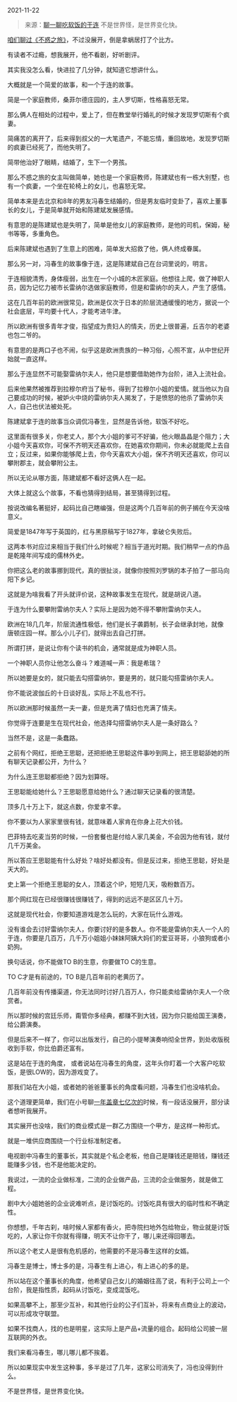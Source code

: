 2021-11-22

> 来源：[聊一聊吃软饭的于连](http://mp.weixin.qq.com/s?__biz=MzU0MjYwNDU2Mw==&mid=2247502554&idx=1&sn=c4d719dfb39be4ebd093ddc622c68cb2&chksm=fb1aa6a6cc6d2fb0bdf4c435c824aa97e9ebc636360dd244042596d485f8223eef557f7c57a6&scene=27#wechat_redirect)
> 不是世界怪，是世界变化快​。​

[咱们聊过《不惑之旅》](http://mp.weixin.qq.com/s?__biz=MzU0MjYwNDU2Mw==&mid=2247502506&idx=1&sn=ce469e8e300f9300386c30ed62f937f0&chksm=fb1aa6d6cc6d2fc0b67c99ff6d73a1c8bccb5c59df5f51481a21c05cb6f73d67180914a1f336&scene=21#wechat_redirect)，不过没展开，倒是拿蜗居打了个比方。

  

有读者不过瘾，想我展开，他不看剧，好听剧评。  

  

其实我没怎么看，快进拉了几分钟，就知道它想讲什么。  

  

大概就是一个简爱的故事，和一个于连的故事。  

  

简是一个家庭教师，桑菲尔德庄园的，主人罗切斯，性格喜怒无常。

  

那么俩人在相处的过程中，爱上了，但在教堂举行婚礼的时候才发现罗切斯有个疯妻。

  

简痛苦的离开了，后来得到叔父的一大笔遗产，不能忘情，重回故地，发现罗切斯的疯妻已经死了，而他失明了。

  

简带他治好了眼睛，结婚了，生下一个男孩。  

  

那么不惑之旅的女主叫做简单，她也是一个家庭教师，陈建斌也有一栋大别墅，也有一个疯妻，一个坐在轮椅上的女儿，也喜怒无常。

  

简单本来是去北京和8年的男友冯春生结婚的，但是男友临时变卦了，喜欢上董事长的女儿，于是简单就开始和陈建斌发展感情。  

  

有意思的是陈建斌也是失明了，简单是他女儿的家庭教师，是他的司机，保姆，秘书等等，多重角色。  

  

后来陈建斌也遇到了生意上的困难，简单发大招救了他，俩人终成眷属。  

  

那么另一对，冯春生的故事像于连，这是陈建斌自己在台词里说的，明言。  

  

于连相貌清秀，身体瘦弱，出生在一个小城的木匠家庭。他想往上爬，做了神职人员，因为记忆力被市长雷纳尔选做家庭教师，但是和雷纳尔的夫人，产生了感情。

  

这在几百年前的欧洲很常见，欧洲是仅次于日本的阶层流通缓慢的地方，据说一个社会底层，平均要十代人，才能考进牛津。  

  

所以欧洲有很多青年才俊，指望成为贵妇人的情夫，历史上很普遍，丘吉尔的老婆也包二爷的。  

  

有意思的是两口子也不闹，似乎这是欧洲贵族的一种习俗，心照不宣，从中世纪开始就一直这样。  

  

那么于连显然不可能娶雷纳尔夫人，他只是想要借助她作为台阶，进入上流社会。

  

后来他果然被推荐到拉穆尔府当了秘书，得到了拉穆尔小姐的爱情。就当他以为自己要成功的时候，被妒火中烧的雷纳尔夫人揭发了，于是愤怒的他杀了雷纳尔夫人，自己也伏法被处死。

  

陈建斌拿于连的故事当众调侃冯春生，显然是告诉他，软饭不好吃。  

  

这里面有很多关，你老丈人，那个大小姐的爹可不好骗，他火眼晶晶是个阻力；大小姐今天喜欢你，可保不齐明天还喜欢你，在她喜欢你期间，你未必就能爬上去自立；反过来，如果你能够爬上去，你今天喜欢大小姐，保不齐明天还喜欢，你可以攀附郡主，就会攀附公主。  

  

所以无论从哪方面，陈建斌都不看好这俩人在一起。

  

大体上就这么个故事，不看也猜得到结局，甚至猜得到过程。

  

按说改编名著挺好，起码比自己瞎编强，但是这两个几百年前的例子搁在今天没啥意义。  

  

简爱是1847年写于英国的，红与黑原稿写于1827年，拿破仑失败后。  

  

这两本书对应过来相当于我们什么时候呢？相当于道光时期。我们稍早一点的作品是乾隆年间写成的儒林外史。

  

你把这么老的故事挪到现代，真的很扯淡，就像你按照刘罗锅的本子拍了一部马向阳下乡记。

  

这就是为啥我看了开头就评价说，这种故事发生在现代，就是胡说八道。  

  

于连为什么要攀附雷纳尔夫人？实际上是因为她不得不攀附雷纳尔夫人。

  

欧洲在18几几年，阶层流通性极低，他们是长子袭爵制，长子会继承封地，就像唐顿庄园一样。那么小儿子们，就得出去自己打拼。  

  

所谓打拼，是说让你有个读书的机会，通常就是成为神职人员。

  

一个神职人员你让他怎么奋斗？难道喊一声：我是希瑞？  

  

所以她要是女的，就只能去勾搭雷纳尔，要是男的，就只能勾搭雷纳尔夫人。

  

你不能说波伽丘的十日谈好乱，实际上不乱也不行。

  

所以欧洲那时候虽然一夫一妻，但是充满了情妇也充满了情夫。  

  

你觉得于连要是生在现代社会，他选择勾搭雷纳尔夫人是一条好路么？

  

当然不是，这是一条蠢路。  

  

之前有个网红，拒绝王思聪，还把拒绝王思聪这件事吵到网上，把王思聪舔她的所有聊天记录都公开，为什么？  

  

为什么连王思聪都拒绝？因为划算呀。  

  

王思聪能给她什么？王思聪愿意给她什么？通过聊天记录看的很清楚。  

  

顶多几十万上下，就这点数，你爱拿不拿。  

  

你不要以为人家家里很有钱，就意味着人家肯在你身上花大价钱。  

  

巴菲特去吃麦当劳的时候，一份套餐也是付给人家几美金，不会因为他有钱，就付几千万美金。  

  

所以答应王思聪能有什么好处？啥好处都没有。但是反过来，拒绝王思聪，好处是天大的。  

  

史上第一个拒绝王思聪的女人，顶着这个IP，短短几天，吸粉数百万。  

  

那个网红现在已经很赚钱很赚钱了，得到的远远不是区区几十万。  

  

这就是现代社会，你要知道游戏是怎么玩的，大家在玩什么游戏。  

  

没有谁会去讨好雷纳尔夫人，你要讨好的是多数人。你不能是雷纳尔夫人一个人的于连，你要是几百万，几千万小姐姐小妹妹阿姨大妈们的爱豆哥哥，小狼狗或者小奶狗。

  

换句话说，你不能做TO B的生意，你要做TO C的生意。

  

TO C才是有前途的，TO B是几百年前的老黄历了。  

  

几百年前没有传播渠道，你无法同时讨好几百万人，你只能卖给雷纳尔夫人一个欣赏者。

  

所以那时候的宫廷乐师，甭管你多经典，都赚不到大钱，因为你只能给国王演奏，给公爵演奏。  

  

但是后来不一样了，你可以出版发行，自己的小提琴演奏响彻全世界，到处收版税收到手软，你比伯爵还富有。  

  

这是站在于连的角度， 或者说站在冯春生的角度，这年头你盯着一个大客户吃软饭，是很LOW的，因为游戏变了。  

  

那我们站在大小姐，或者她的爸爸董事长的角度看问题，冯春生们也没啥机会。  

  

这个道理更简单，我们在小号聊[一年盖章七亿次的](http://mp.weixin.qq.com/s?__biz=MzU3NDc5Nzc0NQ==&mid=2247509873&idx=2&sn=49b4b04b2f77d6748579967b625f5a39&chksm=fd2e05afca598cb9dc032537ac8095f63d4e1adbbc090083509227ce7767611746f0a0df522c&scene=21#wechat_redirect)时候，有一段话没展开，部分读者想听我展开。  

  

其实展开也没啥，我们的商业模式是一群乙方围绕一个甲方，是这样一种形式。  

  

就是一堆供应商围绕一个行业标准制定者。  

  

电视剧中冯春生的董事长，其实就是个私企老板，他自己是赚钱还是赔钱，赚钱还能赚多少钱，也不是他能决定的。  

  

我说过，一流的企业做标准，二流的企业做产品，三流的企业做服务，就是做工程。  

  

剧中大小姐她爸的企业说难听点，是讨饭吃的。讨饭吃具有很大的临时性和不确定性。

  

你想想，千年古刹，啥时候人家都有香火，把寺院扫地外包给物业，物业就是讨饭吃的，人家让你干你就有得赚，明天不让你干了，哪儿来还得回哪去。

  

所以这个老丈人是很有危机感的，他需要的不是冯春生这样的女婿。

  

冯春生是博士，博士多的是，冯春生有上进心，有上进心的多的是。

  

所以站在这个董事长的角度，他希望自己女儿的婚姻往高了说，有利于公司上一个台阶，我是指性质，起码从讨饭吃，变成混饭吃。

  

如果高攀不上，那至少互补，和其他行业的公子们互补，将来有点商业上的波动，可以形成攻守联盟。

  

如果不找商人，找的也是明星，这实际上是产品+流量的组合。起码给公司披一层互联网的外衣。

  

我们来看冯春生，哪儿哪儿都不挨着。

  

所以如果现实中发生这种事，多半是过了几年，这家公司消失了，冯也没得到什么。  

  

不是世界怪，是世界变化快。

